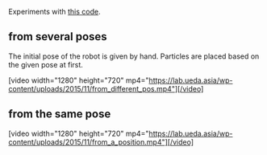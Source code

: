 Experiments with <a href="https://github.com/ryuichiueda/ProbabilisticRaspiMouse/tree/master/value_iteration">this code</a>.

<h2>from several poses</h2>

The initial pose of the robot is given by hand. Particles are placed based on the given pose at first.

[video width="1280" height="720" mp4="https://lab.ueda.asia/wp-content/uploads/2015/11/from_different_pos.mp4"][/video]

<h2>from the same pose</h2>

[video width="1280" height="720" mp4="https://lab.ueda.asia/wp-content/uploads/2015/11/from_a_position.mp4"][/video]
